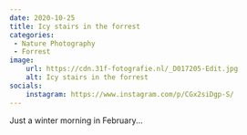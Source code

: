 ```yaml
---
date: 2020-10-25
title: Icy stairs in the forrest
categories:
 - Nature Photography
 - Forrest
image: 
    url: https://cdn.31f-fotografie.nl/_D017205-Edit.jpg
    alt: Icy stairs in the forrest
socials: 
    instagram: https://www.instagram.com/p/CGx2siDgp-S/
---
```

Just a winter morning in February...